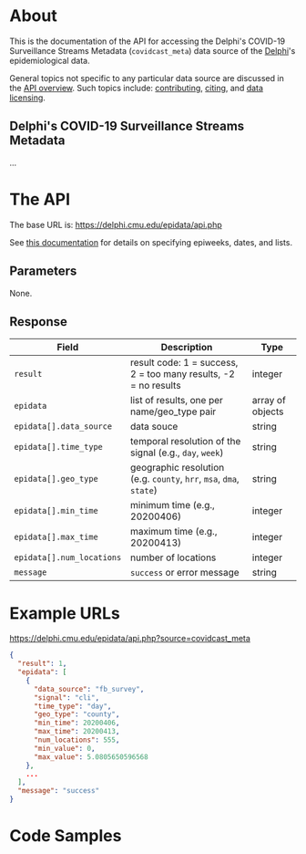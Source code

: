 # About

This is the documentation of the API for accessing the Delphi's COVID-19 Surveillance Streams Metadata (`covidcast_meta`)
data source of the [Delphi](https://delphi.cmu.edu/)'s epidemiological data.

General topics not specific to any particular data source are discussed in the
[API overview](README.md). Such topics include:
[contributing](README.md#contributing), [citing](README.md#citing), and
[data licensing](README.md#data-licensing).

## Delphi's COVID-19 Surveillance Streams Metadata

... <!-- TODO -->

# The API

The base URL is: https://delphi.cmu.edu/epidata/api.php

See [this documentation](README.md) for details on specifying epiweeks, dates, and lists.

## Parameters

None.

## Response

| Field | Description | Type |
| --- | --- | --- |
| `result` | result code: 1 = success, 2 = too many results, -2 = no results | integer |
| `epidata` | list of results, one per name/geo_type pair | array of objects |
| `epidata[].data_source` | data souce | string |
| `epidata[].time_type` | temporal resolution of the signal (e.g., `day`, `week`) | string |
| `epidata[].geo_type` | geographic resolution (e.g. `county`, `hrr`, `msa`, `dma`, `state`) | string |
| `epidata[].min_time` | minimum time (e.g., 20200406) | integer |
| `epidata[].max_time` | maximum time (e.g., 20200413) | integer |
| `epidata[].num_locations` | number of locations | integer |
| `message` | `success` or error message | string |

# Example URLs

https://delphi.cmu.edu/epidata/api.php?source=covidcast_meta

```json
{
  "result": 1,
  "epidata": [
    {
      "data_source": "fb_survey",
      "signal": "cli",
      "time_type": "day",
      "geo_type": "county",
      "min_time": 20200406,
      "max_time": 20200413,
      "num_locations": 555,
      "min_value": 0,
      "max_value": 5.0805650596568
    },
    ...
  ],
  "message": "success"
}
```

# Code Samples

<!-- TODO: fix -->
